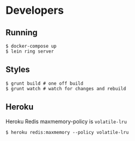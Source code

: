 # Developers

## Running

```console
$ docker-compose up
$ lein ring server
```

## Styles

```console
$ grunt build # one off build
$ grunt watch # watch for changes and rebuild
```

## Heroku

Heroku Redis maxmemory-policy is `volatile-lru`

```console
$ heroku redis:maxmemory --policy volatile-lru
```
